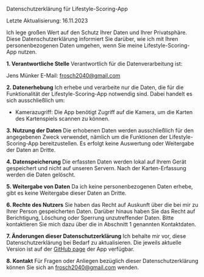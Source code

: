 
Datenschutzerklärung für Lifestyle-Scoring-App

Letzte Aktualisierung: 16.11.2023

Ich lege großen Wert auf den Schutz Ihrer Daten und Ihrer Privatsphäre. Diese Datenschutzerklärung informiert Sie darüber, wie ich mit Ihren personenbezogenen Daten umgehen, wenn Sie meine Lifestyle-Scoring-App nutzen.

**1. Verantwortliche Stelle**
   Verantwortlich für die Datenverarbeitung ist:

Jens Münker
E-Mail: frosch2040@gmail.com

**2. Datenerhebung**
   Ich erhebe und verarbeite nur die Daten, die für die Funktionalität der Lifestyle-Scoring-App notwendig sind. Dabei handelt es sich ausschließlich um:

- Kamerazugriff: Die App benötigt Zugriff auf die Kamera, um die Karten des Kartenspiels scannen zu können.

**3. Nutzung der Daten**
   Die erhobenen Daten werden ausschließlich für den angegebenen Zweck verwendet, nämlich um die Funktionen der Lifestyle-Scoring-App bereitzustellen. Es erfolgt keine Auswertung oder Weitergabe der Daten an Dritte.

**4. Datenspeicherung**
   Die erfassten Daten werden lokal auf Ihrem Gerät gespeichert und nicht auf unseren Servern. Nach der Karten-Erfassung werden die Daten gelöscht.

**5. Weitergabe von Daten**
   Da ich keine personenbezogenen Daten erhebe, gibt es keine Weitergabe dieser Daten an Dritte.

**6. Rechte des Nutzers**
   Sie haben das Recht auf Auskunft über die bei mir zu Ihrer Person gespeicherten Daten. Darüber hinaus haben Sie das Recht auf Berichtigung, Löschung oder Sperrung unzutreffender Daten. Bitte kontaktieren Sie mich dazu über die in Abschnitt 1 genannten Kontaktdaten.

**7. Änderungen dieser Datenschutzerklärung**
   Ich behalte mir vor, diese Datenschutzerklärung bei Bedarf zu aktualisieren. Die jeweils aktuelle Version ist auf der [GitHub page](https://github.com/jens-muenker/Lifestyle-Scoring-App) der App verfügbar.

**8. Kontakt**
   Für Fragen oder Anliegen bezüglich dieser Datenschutzerklärung können Sie sich an frosch2040@gmail.com wenden.
